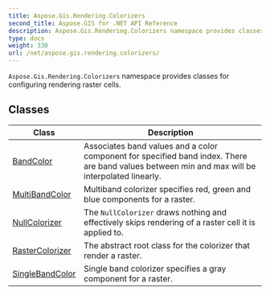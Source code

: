 ```yaml
---
title: Aspose.Gis.Rendering.Colorizers
second_title: Aspose.GIS for .NET API Reference
description: Aspose.Gis.Rendering.Colorizers namespace provides classes for configuring rendering raster cells
type: docs
weight: 330
url: /net/aspose.gis.rendering.colorizers/
---
```

`Aspose.Gis.Rendering.Colorizers` namespace provides classes for configuring rendering raster cells.

## Classes

| Class | Description |
| --- | --- |
| [BandColor](./bandcolor/) | Associates band values and a color component for specified band index. There are band values between min and max will be interpolated linearly. |
| [MultiBandColor](./multibandcolor/) | Multiband colorizer specifies red, green and blue components for a raster. |
| [NullColorizer](./nullcolorizer/) | The `NullColorizer` draws nothing and effectively skips rendering of a raster cell it is applied to. |
| [RasterColorizer](./rastercolorizer/) | The abstract root class for the colorizer that render a raster. |
| [SingleBandColor](./singlebandcolor/) | Single band colorizer specifies a gray component for a raster. |


